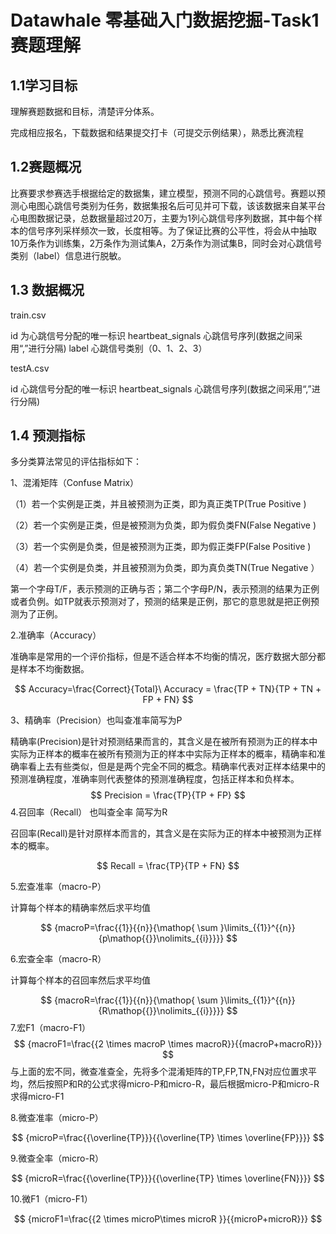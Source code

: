 # Datawhale 零基础入门数据挖掘-Task1 赛题理解

## 1.1学习目标
理解赛题数据和目标，清楚评分体系。

完成相应报名，下载数据和结果提交打卡（可提交示例结果），熟悉比赛流程

## 1.2赛题概况

比赛要求参赛选手根据给定的数据集，建立模型，预测不同的心跳信号。赛题以预测心电图心跳信号类别为任务，数据集报名后可见并可下载，该该数据来自某平台心电图数据记录，总数据量超过20万，主要为1列心跳信号序列数据，其中每个样本的信号序列采样频次一致，长度相等。为了保证比赛的公平性，将会从中抽取10万条作为训练集，2万条作为测试集A，2万条作为测试集B，同时会对心跳信号类别（label）信息进行脱敏。
## 1.3 数据概况
train.csv

id 为心跳信号分配的唯一标识
heartbeat_signals 心跳信号序列(数据之间采用“,”进行分隔)
label 心跳信号类别（0、1、2、3）

testA.csv

id 心跳信号分配的唯一标识
heartbeat_signals 心跳信号序列(数据之间采用“,”进行分隔)

## 1.4 预测指标
多分类算法常见的评估指标如下：

1、混淆矩阵（Confuse Matrix）

（1）若一个实例是正类，并且被预测为正类，即为真正类TP(True Positive )

（2）若一个实例是正类，但是被预测为负类，即为假负类FN(False Negative )

（3）若一个实例是负类，但是被预测为正类，即为假正类FP(False Positive )

（4）若一个实例是负类，并且被预测为负类，即为真负类TN(True Negative ）

第一个字母T/F，表示预测的正确与否；第二个字母P/N，表示预测的结果为正例或者负例。如TP就表示预测对了，预测的结果是正例，那它的意思就是把正例预测为了正例。

2.准确率（Accuracy） 

准确率是常用的一个评价指标，但是不适合样本不均衡的情况，医疗数据大部分都是样本不均衡数据。 

$$ Accuracy=\frac{Correct}{Total}\ Accuracy = \frac{TP + TN}{TP + TN + FP + FN} $$ 

3、精确率（Precision）也叫查准率简写为P

精确率(Precision)是针对预测结果而言的，其含义是在被所有预测为正的样本中实际为正样本的概率在被所有预测为正的样本中实际为正样本的概率，精确率和准确率看上去有些类似，但是是两个完全不同的概念。精确率代表对正样本结果中的预测准确程度，准确率则代表整体的预测准确程度，包括正样本和负样本。 $$ Precision = \frac{TP}{TP + FP} $$ 4.召回率（Recall） 也叫查全率 简写为R

召回率(Recall)是针对原样本而言的，其含义是在实际为正的样本中被预测为正样本的概率。 

$$ Recall = \frac{TP}{TP + FN} $$

5.宏查准率（macro-P）

计算每个样本的精确率然后求平均值 

$$ {macroP=\frac{{1}}{{n}}{\mathop{ \sum }\limits_{{1}}^{{n}}{p\mathop{{}}\nolimits_{{i}}}}} $$ 

6.宏查全率（macro-R）

计算每个样本的召回率然后求平均值 

$$ {macroR=\frac{{1}}{{n}}{\mathop{ \sum }\limits_{{1}}^{{n}}{R\mathop{{}}\nolimits_{{i}}}}} $$ 7.宏F1（macro-F1） $$ {macroF1=\frac{{2 \times macroP \times macroR}}{{macroP+macroR}}} $$ 与上面的宏不同，微查准查全，先将多个混淆矩阵的TP,FP,TN,FN对应位置求平均，然后按照P和R的公式求得micro-P和micro-R，最后根据micro-P和micro-R求得micro-F1

8.微查准率（micro-P） 

$$ {microP=\frac{{\overline{TP}}}{{\overline{TP} \times \overline{FP}}}} $$ 

9.微查全率（micro-R） 

$$ {microR=\frac{{\overline{TP}}}{{\overline{TP} \times \overline{FN}}}} $$ 

10.微F1（micro-F1） 

$$ {microF1=\frac{{2 \times microP\times microR }}{{microP+microR}}} $$
